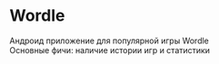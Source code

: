 # Wordle

Андроид приложение для популярной игры Wordle\
Основные фичи: наличие истории игр и статистики
